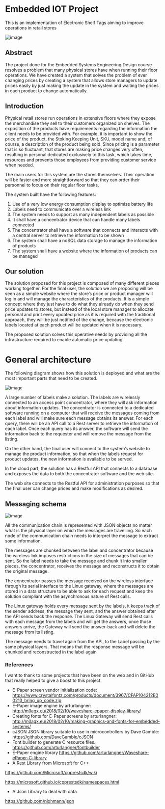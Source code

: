 # Embedded IOT Project
This is an implementation of Electronic Shelf Tags aiming to improve operations in retail stores


![image](https://user-images.githubusercontent.com/25968721/79048795-8fe77e00-7bed-11ea-9828-673706acc54b.png)



## Abstract
The project done for the Embedded Systems Engineering Design course resolves a problem that many physical stores have when running their floor operations. We have created a system that solves the problem of ever changing prices by creating a system that allows store managers to update prices easily by just making the update in the system and waiting the prices in each product to change automatically.


## Introduction
Physical retail stores run operations in extensive floors where they expose the merchandise they sell to their customers organized on shelves. The exposition of the products have requirements regarding the information the client needs to be provided with. For example, it is important to show the price of the product, the Stoking Keeping Unit, SKU, model name and, of course, a description of the product being sold. Since pricing is a parameter that is so fluctuant, that stores are making price changes very often, resulting in personal dedicated exclusively to this task, which takes time, resources and prevents those employees from providing customer service when needed. 

The main users for this system are the stores themselves. Their operation will be faster and more straightforward so that they can order their personnel to focus on their regular floor tasks.

The system built have the following features:
1. Use of a very low energy consumption display to optimize battery life
2. Labels need to communicate over a wireless link
3. The system needs to support as many independent labels as possible
4. It shall have a concentrator device that can handle many labels connected
5. The concentrator shall have a software that connects and interacts with a central server to retrieve the information to be shown
6. The system shall have a noSQL data storage to manage the information of products 
7. The system shall have a website where the information of products can be managed

## Our solution

The solution proposed for this project is composed of many different pieces working together.
For the final user, the solution we are proposing will be seen as a simple website where the store’s price or product manager will log in and will manage the characteristics of the products. It is a simple concept where they just have to do what they already do when they send price updates to stores, but instead of the local store manager to allocate personal and print every updated price as it is required with the traditional approach, they will be just notified of the change, because the electronic labels located at each product will be updated when it is necessary.

The proposed solution solves this operative needs by providing all the infrastructure required to enable automatic price updating.

# General architecture

The following diagram shows how this solution is deployed and what are the most important parts that need to be created.

![image](https://user-images.githubusercontent.com/25968721/80862404-d5262b00-8c42-11ea-83f0-0c2e9fc09b52.png)

A large number of labels make a solution. The labels are wirelessly connected to an access point concentrator, where they will ask information about information updates. The concentrator is connected to a dedicated software running on a computer that will receive the messages coming from each label and will make sure each message obtains its answer. For each query, there will be an API call to a Rest server to retrieve the information of each label. Once each query has its answer, the software will send the information back to the requester and will remove the message from the listing.

On the other hand, the final user will connect to the system’s website to manage the product information, so that when the labels request for product updates, the new information is available to be served.

In the cloud part, the solution has a Restful API that connects to a database and exposes the data to both the concentrator software and the web site.

The web site connects to the Restful API for administration purposes so that the final user can change prices and make modifications as desired.


## Messaging schema

![image](https://user-images.githubusercontent.com/25968721/80862420-f5ee8080-8c42-11ea-80e4-350dd00c70cf.png)

All the communication chain is represented with JSON objects no matter what is the physical layer on which the messages are travelling. So each node of the communication chain needs to interpret the message to extract some information.

The messages are chunked between the label and concentrator because the wireless link imposes restrictions in the size of messages that can be sent. So the label needs to take the message and chunk it into smaller pieces, the concentrator, receives the message and reconstructs it to obtain the original message.

The concentrator passes the message received on the wireless interface through its serial interface to the Linux gateway, where the messages are stored in a data structure to be able to ask for each request and keep the solution compliant with the asynchronous nature of Rest calls.

The Linux gateway holds every message sent by the labels, it keeps track of the sender address, the message they sent, and the answer obtained after the API sends back the response. The Linux Gateway will send Rest calls with each message from the labels and will get the answers, once those answers arrive, the Gateway will send the answer-back and will delete the message from its listing.

The message needs to travel again from the API, to the Label passing by the same physical layers.  That means that the response message will be chunked and reconstructed in the label again

### References

I want to thank to some projects that have been on the web and in GitHub that really helped to give a boost to this project.

* E-Paper screen vendor initialization code: https://www.crystalfontz.com/products/document/3967/CFAP104212E00213_bring_up_code.zip
* E-Paper image engine by arturlangner:
http://m0agx.eu/2018/02/10/waveshare-epaper-display-library/
* Creating fonts for E-Paper screens by arturlangner: http://m0agx.eu/2018/02/10/making-graphics-and-fonts-for-embedded-systems/
* cJSON JSON library suitable to use in microcontrollers by Dave Gamble: https://github.com/DaveGamble/cJSON
* Font builder to generate C resource files.
https://github.com/arturlangner/fontbuilder
* E-Paper engine library
https://github.com/arturlangner/Waveshare-ePaper-C-library
* A Rest Library from Microsoft for C++

https://github.com/Microsoft/cpprestsdk/wiki


https://microsoft.github.io/cpprestsdk/namespaces.html

* A Json Library to deal with data

https://github.com/nlohmann/json

